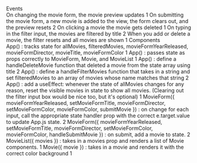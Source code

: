 Events	
On changing the movie form, the movie preview updates	1
On submitting the movie form, a new movie is added to the view, the form clears out, and the preview resets	2
On clicking a movie the movie gets deleted	1
On typing in the filter input, the movies are filtered by title	2
When you add or delete a movie, the filter resets and all movies are shown	1
Components	
App() : tracks state for allMovies, filteredMovies, movieFormYearReleased, movieFormDirector, movieTitle, movieFormColor	1
App() : passes state as props correctly to MovieForm, Movie, and MovieList	1
App() : define a handleDeleteMovie function that deleted a movie from the state array using title	2
App() : define a handleFilterMovies function that takes in a string and set filteredMovies to an array of movies whose name matches that string	2
App() : add a useEffect: whenever the state of allMovies changes for any reason, reset the visible movies in state to show all movies. (Clearing out the filter input box would be nice too, but it's optional)	1
MovieForm({ movieFormYearReleased, setMovieFormTitle, movieFormDirector, setMovieFormColor, movieFormColor, submitMovie }) : on change for each input, call the appropriate state handler prop with the correct e.target.value to update App.js state.	2
MovieForm({ movieFormYearReleased, setMovieFormTitle, movieFormDirector, setMovieFormColor, movieFormColor, handleSubmitMovie }) : on submit, add a movie to state.	2
MovieList({ movies }) : takes in a movies prop and renders a list of Movie components.	1
Movie({ movie }) : takes in a movie and renders it with the correct color background	1